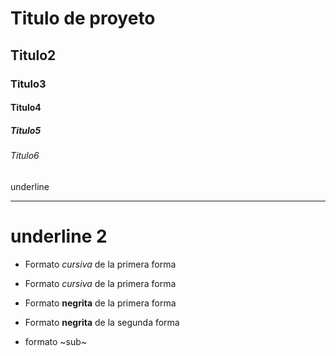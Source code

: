 # Titulo de proyeto
## Titulo2
### Titulo3
#### Titulo4
##### Titulo5
###### Titulo6

underline
_________________

underline 2
====================

- Formato *cursiva* de la primera forma
- Formato _cursiva_ de la primera forma

- Formato **negrita** de la primera forma
- Formato __negrita__ de la segunda forma

- formato ~sub~
